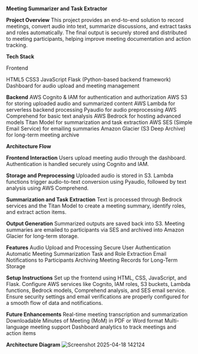 **Meeting Summarizer and Task Extractor**

**Project Overview**
This project provides an end-to-end solution to record meetings, convert audio into text, summarize discussions, and extract tasks and roles automatically. The final output is securely stored and distributed to meeting participants, helping improve meeting documentation and action tracking.

**Tech Stack**

Frontend

HTML5
CSS3
JavaScript
Flask (Python-based backend framework)
Dashboard for audio upload and meeting management

**Backend**
AWS Cognito & IAM for authentication and authorization
AWS S3 for storing uploaded audio and summarized content
AWS Lambda for serverless backend processing
Pyaudio for audio preprocessing
AWS Comprehend for basic text analysis
AWS Bedrock for hosting advanced models
Titan Model for summarization and task extraction
AWS SES (Simple Email Service) for emailing summaries
Amazon Glacier (S3 Deep Archive) for long-term meeting archive

**Architecture Flow**

**Frontend Interaction**
Users upload meeting audio through the dashboard. Authentication is handled securely using Cognito and IAM.

**Storage and Preprocessing**
Uploaded audio is stored in S3. Lambda functions trigger audio-to-text conversion using Pyaudio, followed by text analysis using AWS Comprehend.

**Summarization and Task Extraction**
Text is processed through Bedrock services and the Titan Model to create a meeting summary, identify roles, and extract action items.

**Output Generation**
Summarized outputs are saved back into S3. Meeting summaries are emailed to participants via SES and archived into Amazon Glacier for long-term storage.

**Features**
Audio Upload and Processing
Secure User Authentication
Automatic Meeting Summarization
Task and Role Extraction
Email Notifications to Participants
Archiving Meeting Records for Long-Term Storage

**Setup Instructions**
Set up the frontend using HTML, CSS, JavaScript, and Flask.
Configure AWS services like Cognito, IAM roles, S3 buckets, Lambda functions, Bedrock models, Comprehend analysis, and SES email service.
Ensure security settings and email verifications are properly configured for a smooth flow of data and notifications.

**Future Enhancements**
Real-time meeting transcription and summarization
Downloadable Minutes of Meeting (MoM) in PDF or Word format
Multi-language meeting support
Dashboard analytics to track meetings and action items

**Architecture Diagram**
![Screenshot 2025-04-18 142124](https://github.com/user-attachments/assets/7ce6a93c-830d-494e-819a-0805dec66049)
